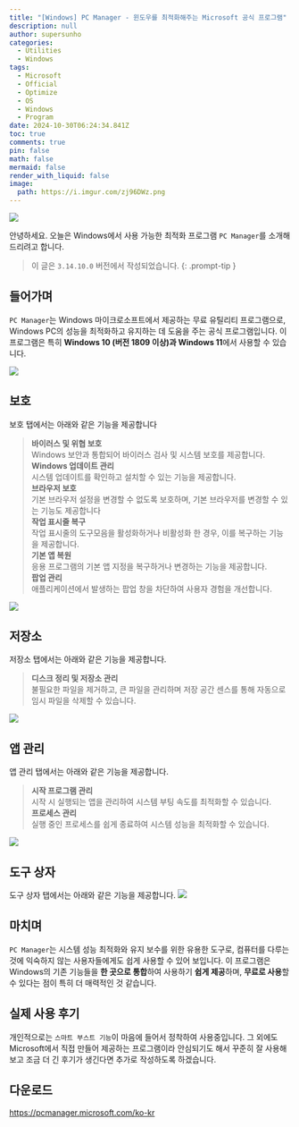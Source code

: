 ```yaml
---
title: "[Windows] PC Manager - 윈도우를 최적화해주는 Microsoft 공식 프로그램"
description: null
author: supersunho
categories:
  - Utilities
  - Windows
tags:
  - Microsoft
  - Official
  - Optimize
  - OS
  - Windows
  - Program
date: 2024-10-30T06:24:34.841Z
toc: true
comments: true
pin: false
math: false
mermaid: false
render_with_liquid: false
image:
  path: https://i.imgur.com/zj96DWz.png
---
```

![](https://i.imgur.com/zj96DWz.png)

안녕하세요.
오늘은 Windows에서 사용 가능한 최적화 프로그램 `PC Manager`를 소개해드리려고 합니다.

> 이 글은 `3.14.10.0` 버전에서 작성되었습니다. 
{: .prompt-tip }

## 들어가며
`PC Manager`는 Windows 마이크로소프트에서 제공하는 무료 유틸리티 프로그램으로, Windows PC의 성능을 최적화하고 유지하는 데 도움을 주는 공식 프로그램입니다. 이 프로그램은 특히 **Windows 10 (버전 1809 이상)과 Windows 11**에서 사용할 수 있습니다.

![](https://i.imgur.com/2gkwfi5.png)

## 보호
보호 탭에서는 아래와 같은 기능을 제공합니다
> **바이러스 및 위협 보호**
> <br/>Windows 보안과 통합되어 바이러스 검사 및 시스템 보호를 제공합니다.
> <br/>**Windows 업데이트 관리**
> <br/>시스템 업데이트를 확인하고 설치할 수 있는 기능을 제공합니다.
> <br/>**브라우저 보호**
> <br/>기본 브라우저 설정을 변경할 수 없도록 보호하며, 기본 브라우저를 변경할 수 있는 기능도 제공합니다
> <br/>**작업 표시줄 복구**
> <br/>작업 표시줄의 도구모음을 활성화하거나 비활성화 한 경우, 이를 복구하는 기능을 제공합니다.
> <br/>**기본 앱 복원**
> <br/>응용 프로그램의 기본 앱 지정을 복구하거나 변경하는 기능을 제공합니다.
> <br/>**팝업 관리**
> <br/>애플리케이션에서 발생하는 팝업 창을 차단하여 사용자 경험을 개선합니다.

![](https://i.imgur.com/1MB60dN.png)

## 저장소
저장소 탭에서는 아래와 같은 기능을 제공합니다.
> **디스크 정리 및 저장소 관리**
> <br/>불필요한 파일을 제거하고, 큰 파일을 관리하며 저장 공간 센스를 통해 자동으로 임시 파일을 삭제할 수 있습니다.

![](https://i.imgur.com/DArAGYL.png)

## 앱 관리
앱 관리 탭에서는 아래와 같은 기능을 제공합니다.
> **시작 프로그램 관리**
> <br/>시작 시 실행되는 앱을 관리하여 시스템 부팅 속도를 최적화할 수 있습니다.
> <br/>**프로세스 관리**
> <br/>실행 중인 프로세스를 쉽게 종료하여 시스템 성능을 최적화할 수 있습니다.

![](https://i.imgur.com/XPvi7yc.png)

## 도구 상자
도구 상자 탭에서는 아래와 같은 기능을 제공합니다.
![](https://i.imgur.com/0lASViR.png)

## 마치며
`PC Manager`는 시스템 성능 최적화와 유지 보수를 위한 유용한 도구로, 컴퓨터를 다루는 것에 익숙하지 않는 사용자들에게도 쉽게 사용할 수 있어 보입니다. 이 프로그램은 Windows의 기존 기능들을 **한 곳으로 통합**하여 사용하기 **쉽게 제공**하며, **무료로 사용**할 수 있다는 점이 특히 더 매력적인 것 같습니다.

## 실제 사용 후기
개인적으로는 `스마트 부스트 기능`이 마음에 들어서 정착하여 사용중입니다. 그 외에도 Microsoft에서 직접 만들어 제공하는 프로그램이라 안심되기도 해서 꾸준히 잘 사용해보고 조금 더 긴 후기가 생긴다면 추가로 작성하도록 하겠습니다.

## 다운로드
<https://pcmanager.microsoft.com/ko-kr>


